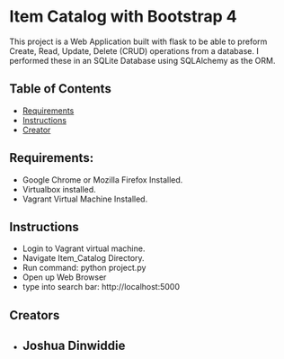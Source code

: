 # Item Catalog with Bootstrap 4

This project is a Web Application built with flask to be able to preform Create, Read, Update,
Delete (CRUD) operations from a database.  I performed these in an SQLite Database
using SQLAlchemy as the ORM.

## Table of Contents

* [Requirements](#requirements)
* [Instructions](#instructions)
* [Creator](#creators)

## Requirements:
  * Google Chrome or Mozilla Firefox Installed.
  * Virtualbox installed.
  * Vagrant Virtual Machine Installed.

## Instructions

* Login to Vagrant virtual machine.
* Navigate Item_Catalog Directory.
* Run command: python project.py
* Open up Web Browser
* type into search bar: http://localhost:5000

## Creators

* Joshua Dinwiddie
    -
